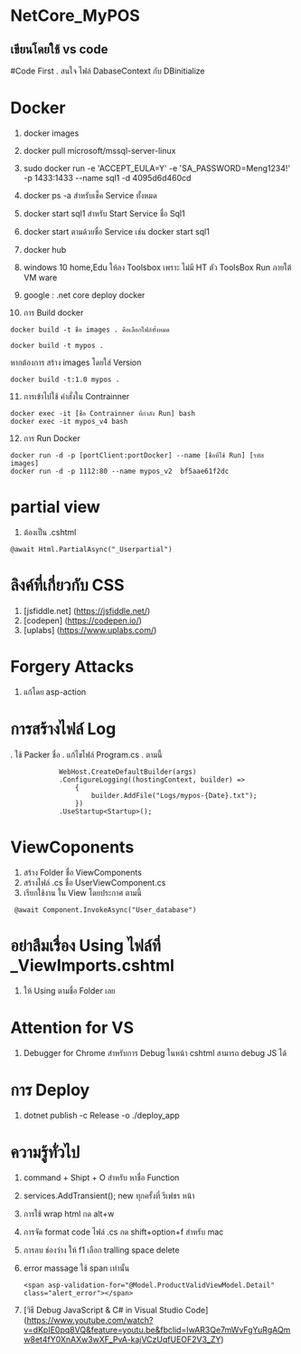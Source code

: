 # NetCore_MyPOS
## เขียนโดยใช้ vs code

#Code First
. สนใจ ไฟล์ DabaseContext กับ DBinitialize 

# Docker
1. docker images 
1. docker pull microsoft/mssql-server-linux
2. sudo docker run -e 'ACCEPT_EULA=Y' -e 'SA_PASSWORD=Meng1234!'  -p 1433:1433 --name sql1 -d 4095d6d460cd
3. docker ps -a  สำหรับเช็ค Service  ทั้งหมด
4. docker start sql1 สำหรับ Start Service ชื่อ Sql1
5. docker start  ตามด้วยชื่อ Service  เช่น  docker start sql1
6. docker hub
7. windows 10  home,Edu  ให้ลง Toolsbox เพราะ ไม่มี HT ตัว ToolsBox  Run ภายใต้ VM ware
8. google  :  .net core deploy docker

9. การ Build docker

``` 
docker build -t ชื่อ images . คือเลือกไฟล์ทั้งหมด 

docker build -t mypos . 
```
หากต้องการ สร้าง images โดยใส่ Version
```
docker build -t:1.0 mypos . 
```

11. การเข้าไปใช้ คำสั่งใน Contrainner
```
docker exec -it [ชื่อ Contrainner ที่กำลัง Run] bash
docker exec -it mypos_v4 bash
```

12. การ Run Docker  
```
docker run -d -p [portClient:portDocker] --name [ชื่อที่ใช้ Run] [รหัส images]
docker run -d -p 1112:80 --name mypos_v2  bf5aae61f2dc 
```


# partial view  
1. ต้องเป็น .cshtml 

``` @await Html.PartialAsync("_Userpartial") ```


# ลิงค์ที่เกี่ยวกับ CSS
1. [jsfiddle.net] (https://jsfiddle.net/)
2. [codepen] (https://codepen.io/)
3. [uplabs] (https://www.uplabs.com/)

# Forgery Attacks 
1. แก้โดย asp-action 

# การสร้างไฟล์ Log 
. ใช้ Packer ชื่อ <PackageReference Include="Serilog.Extensions.Logging.File" Version="2.0.0-dev-00024"/>
. แก้ไขไฟล์ Program.cs
. ตามนี้

```
            WebHost.CreateDefaultBuilder(args)
            .ConfigureLogging((hostingContext, builder) =>
                {
                    builder.AddFile("Logs/mypos-{Date}.txt");
                })
            .UseStartup<Startup>();
```

# ViewCoponents  
 1. สร้าง Folder ชื่อ ViewComponents
 2. สร้างไฟล์ .cs  ชื่อ UserViewComponent.cs  
 3. เรียกใช้งาน ใน View  โดยประกาศ ตามนี้  

```
 @await Component.InvokeAsync("User_database")
```

# อย่าลืมเรื่อง Using ไฟล์ที่  _ViewImports.cshtml
1. ให้ Using ตามชื่อ Folder เลย

# Attention for VS
1. Debugger for Chrome  สำหรับการ Debug ในหน้า cshtml สามารถ debug  JS ได้


# การ Deploy
1. dotnet publish -c Release -o ./deploy_app


# ความรู้ทั่วไป 
1. command + Shipt + O  สำหรับ หาชื่อ Function
2. services.AddTransient<ProductService>(); new ทุกครั้งที่ รีเฟชร หน้า
3. การใช้ wrap html  กด  alt+w
4. การจัด format code ไฟล์ \.cs กด shift+option+f สำหรับ mac
5. การลบ ช่องว่าง ให้ f1 เลือก tralling space delete
6. error massage ใช้ span เท่านั้น

    ``` <span asp-validation-for="@Model.ProductValidViewModel.Detail" class="alert_error"></span> ```

7. [วิธี Debug JavaScript & C# in Visual Studio Code] (https://www.youtube.com/watch?v=dKpIE0pq8VQ&feature=youtu.be&fbclid=IwAR3Qe7mWvFgYuRgAQmw8et4fY0XnAXw3wXF_PvA-kajVCzUqfUEOF2V3_ZY)


